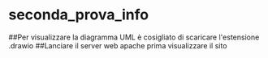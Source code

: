 # seconda_prova_info

##Per visualizzare la diagramma UML è cosigliato di scaricare l'estensione .drawio 
##Lanciare il server web apache prima visualizzare il sito 
